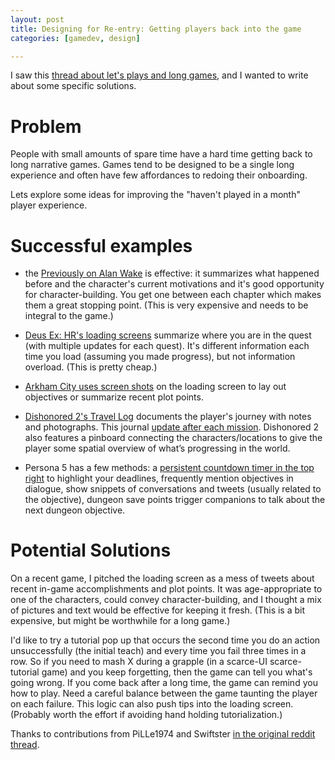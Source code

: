 ```yaml
---
layout: post
title: Designing for Re-entry: Getting players back into the game
categories: [gamedev, design]

---
```


I saw this [thread about let's plays and long games](https://www.reddit.com/r/gamedev/comments/8sjaur/developers_say_twitch_and_lets_plays_are_hurting/e102a7d/), and I wanted to write about some specific solutions.


# Problem

People with small amounts of spare time have a hard time getting back to long
narrative games. Games tend to be designed to be a single long experience and
often have few affordances to redoing their onboarding.

Lets explore some ideas for improving the "haven't played in a month" player experience.

# Successful examples

* the [Previously on Alan Wake](https://www.youtube.com/watch?v=dCfUE5wBkE0) is effective: it summarizes what happened before and the character's current motivations and it's good opportunity for character-building. You get one between each chapter which makes them a great stopping point. (This is very expensive and needs to be integral to the game.)

* [Deus Ex: HR's loading screens](https://youtu.be/dwZsXHCCfs4?t=19s) summarize where you are in the quest (with multiple updates for each quest). It's different information each time you load (assuming you made progress), but not information overload. (This is pretty cheap.)

* [Arkham City uses screen shots](https://www.mobygames.com/images/shots/l/573259-batman-arkham-city-windows-screenshot-typical-loading-screen.jpg) on the loading screen to lay out objectives or summarize recent plot points.

* [Dishonored 2's Travel Log](https://miro.medium.com/max/2000/1*qJT35zAc8KSl4z16AKpv7g.png) documents the player's journey with notes and photographs. This journal [update after each mission](https://dishonored.fandom.com/wiki/Travel_Log_(Dishonored_2)). Dishonored 2 also features a pinboard connecting the characters/locations to give the player some spatial overview of what’s progressing in the world.

* Persona 5 has a few methods: a [persistent countdown timer in the top right](https://youtu.be/XZEkg_r5PDw?t=264) to highlight your deadlines, frequently mention objectives in dialogue, show snippets of conversations and tweets (usually related to the objective), dungeon save points trigger companions to talk about the next dungeon objective. 
<!-- [The UI Design of Persona 5](https://jiaxinwen.wordpress.com/2017/04/27/the-ui-design-of-persona-5/) seems to be a good breakdown, but doesn't highlight any of these features. -->

# Potential Solutions

On a recent game, I pitched the loading screen as a mess of tweets about recent in-game accomplishments and plot points. It was age-appropriate to one of the characters, could convey character-building, and I thought a mix of pictures and text would be effective for keeping it fresh. (This is a bit expensive, but might be worthwhile for a long game.)

I'd like to try a tutorial pop up that occurs the second time you do an action unsuccessfully (the initial teach) and every time you fail three times in a row. So if you need to mash X during a grapple (in a scarce-UI scarce-tutorial game) and you keep forgetting, then the game can tell you what's going wrong. If you come back after a long time, the game can remind you how to play. Need a careful balance between the game taunting the player on each failure. This logic can also push tips into the loading screen. (Probably worth the effort if avoiding hand holding tutorialization.)





Thanks to contributions from PiLLe1974 and Swiftster [in the original reddit thread](https://www.reddit.com/r/gamedev/comments/8sm4qi/ideas_for_designing_reentry_to_your_game/).
